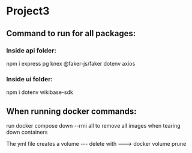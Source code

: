 # Project3

## Command to run for all packages:

### Inside api folder:

npm i express pg knex @faker-js/faker dotenv axios


### Inside ui folder:

npm i dotenv wikibase-sdk

## When running docker commands:

run docker compose down --rmi all to remove all images when tearing down containers

The yml file creates a volume --- delete with ---> docker volume prune


